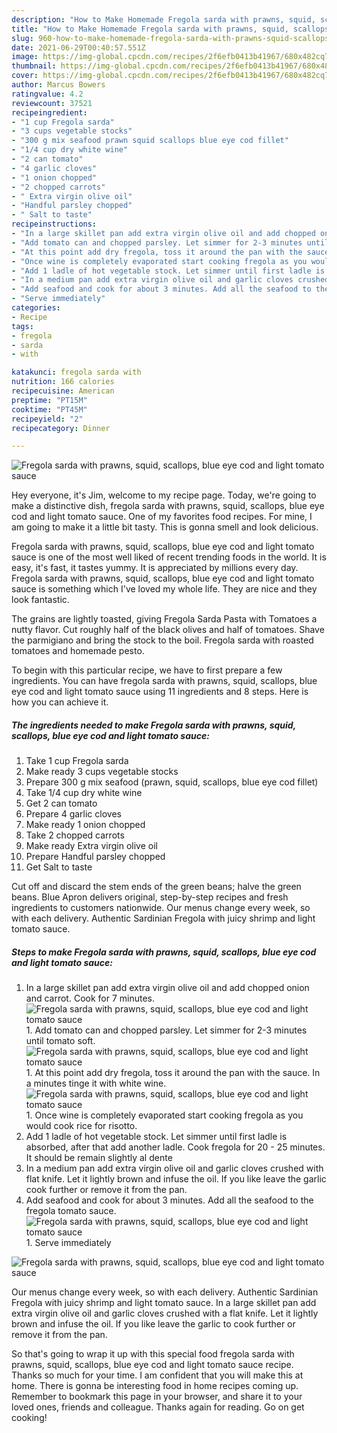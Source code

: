 ```yaml
---
description: "How to Make Homemade Fregola sarda with prawns, squid, scallops, blue eye cod and light tomato sauce"
title: "How to Make Homemade Fregola sarda with prawns, squid, scallops, blue eye cod and light tomato sauce"
slug: 960-how-to-make-homemade-fregola-sarda-with-prawns-squid-scallops-blue-eye-cod-and-light-tomato-sauce
date: 2021-06-29T00:40:57.551Z
image: https://img-global.cpcdn.com/recipes/2f6efb0413b41967/680x482cq70/fregola-sarda-with-prawns-squid-scallops-blue-eye-cod-and-light-tomato-sauce-recipe-main-photo.jpg
thumbnail: https://img-global.cpcdn.com/recipes/2f6efb0413b41967/680x482cq70/fregola-sarda-with-prawns-squid-scallops-blue-eye-cod-and-light-tomato-sauce-recipe-main-photo.jpg
cover: https://img-global.cpcdn.com/recipes/2f6efb0413b41967/680x482cq70/fregola-sarda-with-prawns-squid-scallops-blue-eye-cod-and-light-tomato-sauce-recipe-main-photo.jpg
author: Marcus Bowers
ratingvalue: 4.2
reviewcount: 37521
recipeingredient:
- "1 cup Fregola sarda"
- "3 cups vegetable stocks"
- "300 g mix seafood prawn squid scallops blue eye cod fillet"
- "1/4 cup dry white wine"
- "2 can tomato"
- "4 garlic cloves"
- "1 onion chopped"
- "2 chopped carrots"
- " Extra virgin olive oil"
- "Handful parsley chopped"
- " Salt to taste"
recipeinstructions:
- "In a large skillet pan add extra virgin olive oil and add chopped onion and carrot. Cook for 7 minutes."
- "Add tomato can and chopped parsley. Let simmer for 2-3 minutes until tomato soft."
- "At this point add dry fregola, toss it around the pan with the sauce. In a minutes tinge it with white wine."
- "Once wine is completely evaporated start cooking fregola as you would cook rice for risotto."
- "Add 1 ladle of hot vegetable stock. Let simmer until first ladle is absorbed, after that add another ladle. Cook fregola for 20 - 25 minutes. It should be remain slightly al dente"
- "In a medium pan add extra virgin olive oil and garlic cloves crushed with flat knife. Let it lightly brown and infuse the oil. If you like leave the garlic cook further or remove it from the pan."
- "Add seafood and cook for about 3 minutes. Add all the seafood to the fregola tomato sauce."
- "Serve immediately"
categories:
- Recipe
tags:
- fregola
- sarda
- with

katakunci: fregola sarda with 
nutrition: 166 calories
recipecuisine: American
preptime: "PT15M"
cooktime: "PT45M"
recipeyield: "2"
recipecategory: Dinner

---
```



![Fregola sarda with prawns, squid, scallops, blue eye cod and light tomato sauce](https://img-global.cpcdn.com/recipes/2f6efb0413b41967/680x482cq70/fregola-sarda-with-prawns-squid-scallops-blue-eye-cod-and-light-tomato-sauce-recipe-main-photo.jpg)

Hey everyone, it's Jim, welcome to my recipe page. Today, we're going to make a distinctive dish, fregola sarda with prawns, squid, scallops, blue eye cod and light tomato sauce. One of my favorites food recipes. For mine, I am going to make it a little bit tasty. This is gonna smell and look delicious.

Fregola sarda with prawns, squid, scallops, blue eye cod and light tomato sauce is one of the most well liked of recent trending foods in the world. It is easy, it's fast, it tastes yummy. It is appreciated by millions every day. Fregola sarda with prawns, squid, scallops, blue eye cod and light tomato sauce is something which I've loved my whole life. They are nice and they look fantastic.

The grains are lightly toasted, giving Fregola Sarda Pasta with Tomatoes a nutty flavor. Cut roughly half of the black olives and half of tomatoes. Shave the parmigiano and bring the stock to the boil. Fregola sarda with roasted tomatoes and homemade pesto.


To begin with this particular recipe, we have to first prepare a few ingredients. You can have fregola sarda with prawns, squid, scallops, blue eye cod and light tomato sauce using 11 ingredients and 8 steps. Here is how you can achieve it.

<!--inarticleads1-->

##### The ingredients needed to make Fregola sarda with prawns, squid, scallops, blue eye cod and light tomato sauce:

1. Take 1 cup Fregola sarda
1. Make ready 3 cups vegetable stocks
1. Prepare 300 g mix seafood (prawn, squid, scallops, blue eye cod fillet)
1. Take 1/4 cup dry white wine
1. Get 2 can tomato
1. Prepare 4 garlic cloves
1. Make ready 1 onion chopped
1. Take 2 chopped carrots
1. Make ready  Extra virgin olive oil
1. Prepare Handful parsley chopped
1. Get  Salt to taste


Cut off and discard the stem ends of the green beans; halve the green beans. Blue Apron delivers original, step-by-step recipes and fresh ingredients to customers nationwide. Our menus change every week, so with each delivery. Authentic Sardinian Fregola with juicy shrimp and light tomato sauce. 

<!--inarticleads2-->

##### Steps to make Fregola sarda with prawns, squid, scallops, blue eye cod and light tomato sauce:

1. In a large skillet pan add extra virgin olive oil and add chopped onion and carrot. Cook for 7 minutes.
<img src="//assets-global.cpcdn.com/assets/icons/button_play-2c75c40dde080a61004c1f40b05d8f140eaff45d7e9e6481dc71c63d2e7c4909.png" alt="Fregola sarda with prawns, squid, scallops, blue eye cod and light tomato sauce">1. Add tomato can and chopped parsley. Let simmer for 2-3 minutes until tomato soft.
<img src="//assets-global.cpcdn.com/assets/icons/button_play-2c75c40dde080a61004c1f40b05d8f140eaff45d7e9e6481dc71c63d2e7c4909.png" alt="Fregola sarda with prawns, squid, scallops, blue eye cod and light tomato sauce">1. At this point add dry fregola, toss it around the pan with the sauce. In a minutes tinge it with white wine.
<img src="//assets-global.cpcdn.com/assets/icons/button_play-2c75c40dde080a61004c1f40b05d8f140eaff45d7e9e6481dc71c63d2e7c4909.png" alt="Fregola sarda with prawns, squid, scallops, blue eye cod and light tomato sauce">1. Once wine is completely evaporated start cooking fregola as you would cook rice for risotto.
1. Add 1 ladle of hot vegetable stock. Let simmer until first ladle is absorbed, after that add another ladle. Cook fregola for 20 - 25 minutes. It should be remain slightly al dente
1. In a medium pan add extra virgin olive oil and garlic cloves crushed with flat knife. Let it lightly brown and infuse the oil. If you like leave the garlic cook further or remove it from the pan.
1. Add seafood and cook for about 3 minutes. Add all the seafood to the fregola tomato sauce.
<img src="//assets-global.cpcdn.com/assets/icons/button_play-2c75c40dde080a61004c1f40b05d8f140eaff45d7e9e6481dc71c63d2e7c4909.png" alt="Fregola sarda with prawns, squid, scallops, blue eye cod and light tomato sauce">1. Serve immediately
<img src="//assets-global.cpcdn.com/assets/icons/button_play-2c75c40dde080a61004c1f40b05d8f140eaff45d7e9e6481dc71c63d2e7c4909.png" alt="Fregola sarda with prawns, squid, scallops, blue eye cod and light tomato sauce">

Our menus change every week, so with each delivery. Authentic Sardinian Fregola with juicy shrimp and light tomato sauce. In a large skillet pan add extra virgin olive oil and garlic cloves crushed with a flat knife. Let it lightly brown and infuse the oil. If you like leave the garlic to cook further or remove it from the pan. 

So that's going to wrap it up with this special food fregola sarda with prawns, squid, scallops, blue eye cod and light tomato sauce recipe. Thanks so much for your time. I am confident that you will make this at home. There is gonna be interesting food in home recipes coming up. Remember to bookmark this page in your browser, and share it to your loved ones, friends and colleague. Thanks again for reading. Go on get cooking!
